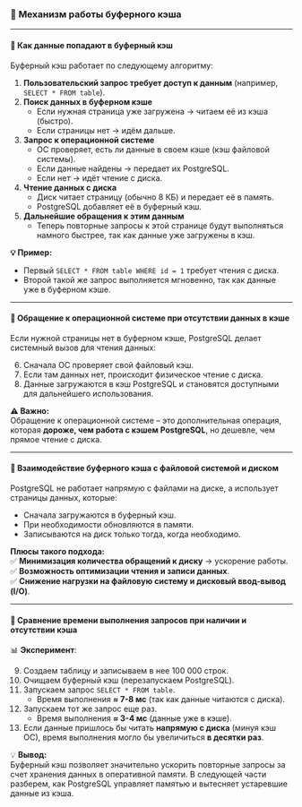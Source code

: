 ### 🔹 **Механизм работы буферного кэша**

---

#### 📌 **Как данные попадают в буферный кэш**

Буферный кэш работает по следующему алгоритму:

1. **Пользовательский запрос требует доступ к данным** (например, `SELECT * FROM table`).
2. **Поиск данных в буферном кэше**
    - Если нужная страница уже загружена → читаем её из кэша (быстро).
    - Если страницы нет → идём дальше.
3. **Запрос к операционной системе**
    - ОС проверяет, есть ли данные в своем кэше (кэш файловой системы).
    - Если данные найдены → передает их PostgreSQL.
    - Если нет → идёт чтение с диска.
4. **Чтение данных с диска**
    - Диск читает страницу (обычно 8 КБ) и передает её в память.
    - PostgreSQL добавляет её в буферный кэш.
5. **Дальнейшие обращения к этим данным**
    - Теперь повторные запросы к этой странице будут выполняться намного быстрее, так как данные уже загружены в кэш.

**💡 Пример:**

- Первый `SELECT * FROM table WHERE id = 1` требует чтения с диска.
- Второй такой же запрос выполняется мгновенно, так как данные уже в буферном кэше.

---

#### 📌 **Обращение к операционной системе при отсутствии данных в кэше**

Если нужной страницы нет в буферном кэше, PostgreSQL делает системный вызов для чтения данных:

6. Сначала ОС проверяет свой файловый кэш.
7. Если там данных нет, происходит физическое чтение с диска.
8. Данные загружаются в кэш PostgreSQL и становятся доступными для дальнейшего использования.

**⚠ Важно:**  
Обращение к операционной системе – это дополнительная операция, которая **дороже, чем работа с кэшем PostgreSQL**, но дешевле, чем прямое чтение с диска.

---

#### 📌 **Взаимодействие буферного кэша с файловой системой и диском**

PostgreSQL не работает напрямую с файлами на диске, а использует страницы данных, которые:

- Сначала загружаются в буферный кэш.
- При необходимости обновляются в памяти.
- Записываются на диск только тогда, когда необходимо.

**Плюсы такого подхода:**  
✅ **Минимизация количества обращений к диску** → ускорение работы.  
✅ **Возможность оптимизации чтения и записи данных**.  
✅ **Снижение нагрузки на файловую систему и дисковый ввод-вывод (I/O)**.

---

#### 📌 **Сравнение времени выполнения запросов при наличии и отсутствии кэша**

📊 **Эксперимент**:

9. Создаем таблицу и записываем в нее 100 000 строк.
10. Очищаем буферный кэш (перезапускаем PostgreSQL).
11. Запускаем запрос `SELECT * FROM table`.
    - Время выполнения **≈ 7-8 мс** (так как данные читаются с диска).
12. Запускаем тот же запрос еще раз.
    - Время выполнения **≈ 3-4 мс** (данные уже в кэше).
13. Если данные пришлось бы читать **напрямую с диска** (минуя кэш ОС), время выполнения могло бы увеличиться **в десятки раз**.

💡 **Вывод:**  
Буферный кэш позволяет значительно ускорить повторные запросы за счет хранения данных в оперативной памяти. В следующей части разберем, как PostgreSQL управляет памятью и вытесняет устаревшие данные из кэша.